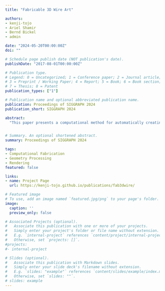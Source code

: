 ```yaml
---
title: "Fabricable 3D Wire Art"

authors:
- kenji-tojo
- Ariel Shamir
- Bernd Bickel
- admin

date: "2024-05-20T00:00:00Z"
doi: ""

# Schedule page publish date (NOT publication's date).
publishDate: "2017-08-01T00:00:00Z"

# Publication type.
# Legend: 0 = Uncategorized; 1 = Conference paper; 2 = Journal article;
# 3 = Preprint / Working Paper; 4 = Report; 5 = Book; 6 = Book section;
# 7 = Thesis; 8 = Patent
publication_types: ["1"]

# Publication name and optional abbreviated publication name.
publication: Proceedings of SIGGRAPH 2024
publication_short: SIGGRAPH 2024

abstract:
  "This paper presents a computational method for automatically creating fabricable 3D wire sculptures from various input modalities, including 3D models, images, and even text. There are several challenges to wire art creation. For example, artists must express the desired visual as a sparse wire representation. It is also difficult to manually bend wires in the air without guidance to fabricate the designed 3D curves. Our workflow solves these challenges by using two core techniques. First, we present an algorithm that automatically generates a fabricable 3D curve representation of the target based on a loss function that measures the semantic distance between the rendered curve and the target. The loss function can be defined using different pre-trained vision-language neural networks to generate wire art from different input types. The loss function is then optimized using differentiable rendering specifically targeting 3D parametric curves. Our method can incorporate various fabrication constraints on the wire as additional regularization terms in the optimization process. Second, we present an algorithm to generate a 3D printable jig structure that can be used to fabricate the generated wire path. The major challenge in the jig generation stems from the design of an intersection-free surface mesh for 3D printing, which we address with our inflation algorithm. The experimental results indicate that our method can handle a wider range of input types and can produce physically fabricable wire shapes compared to previous wire generation methods. Various wire arts have been fabricated using our 3D-printed jig to demonstrate its effectiveness in 3D wire bending."


# Summary. An optional shortened abstract.
summary: Proceedings of SIGGRAPH 2024

tags:
- Computational Fabrication
- Geometry Processing
- Rendering
featured: false

links:
- name: Project Page
  url: https://kenji-tojo.github.io/publications/fab3dwire/

# Featured image
# To use, add an image named `featured.jpg/png` to your page's folder. 
image:
  caption: ''
  preview_only: false

# Associated Projects (optional).
#   Associate this publication with one or more of your projects.
#   Simply enter your project's folder or file name without extension.
#   E.g. `internal-project` references `content/project/internal-project/index.md`.
#   Otherwise, set `projects: []`.
#projects:
#- internal-project

# Slides (optional).
#   Associate this publication with Markdown slides.
#   Simply enter your slide deck's filename without extension.
#   E.g. `slides: "example"` references `content/slides/example/index.md`.
#   Otherwise, set `slides: ""`.
# slides: example
---
```



